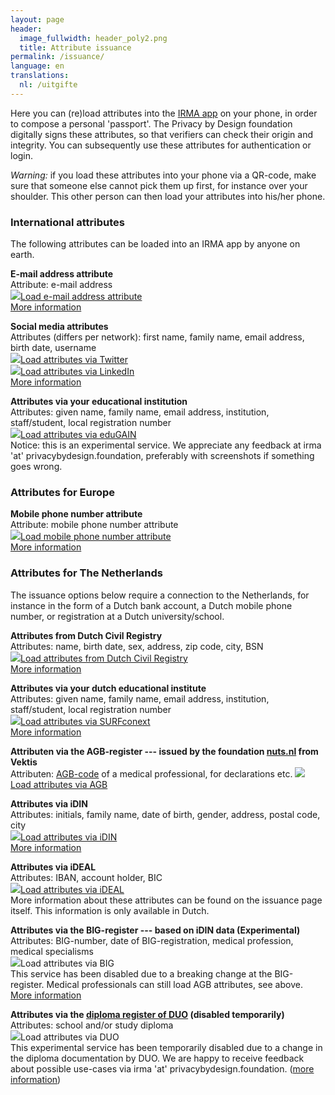 ```yaml
---
layout: page
header:
  image_fullwidth: header_poly2.png
  title: Attribute issuance
permalink: /issuance/
language: en
translations:
  nl: /uitgifte
---
```


<style type="text/css">
  article a.button {
    margin-bottom: 0.5rem;
    margin-top: 0.5rem;
    background-color: #568099;
  }
  article a img {
    height: 1.75rem;
    padding-right: 1rem;
  }
</style>

Here you can (re)load attributes into the [IRMA app](/download-en) on your
phone, in order to compose a personal 'passport'.  The Privacy by
Design foundation digitally signs these attributes, so that verifiers
can check their origin and integrity. You can subsequently use these
attributes for authentication or login.

*Warning:* if you load these attributes into your phone via a QR-code,
make sure that someone else cannot pick them up first, for instance
over your shoulder. This other person can then load your attributes
into his/her phone.

### International attributes

The following attributes can be loaded into an IRMA app by anyone on earth.

**E-mail address attribute**  
Attribute: e-mail address  
<a class="button" href="/issuance/email">
<img src="/images/email.png">Load e-mail address attribute</a>  
[More information](/issuance-email)

**Social media attributes**  
Attributes (differs per network): first name, family name, email address, birth date, username  
<a class="button" href="/issuance/social/twitter">
<img src="/images/twitter.png">Load attributes via Twitter</a>  
<a class="button" href="/issuance/social/linkedin">
<img src="/images/linkedin.png">Load attributes via LinkedIn</a>  
[More information](/issuance-socialmedia)

**Attributes via your educational institution**  
Attributes: given name, family name, email address, institution, staff/student, local registration number  
<a class="button" href="/issuance/surfnet/edugain">
<img src="/images/edugain.png">Load attributes via eduGAIN</a>  
Notice: this is an experimental service. We appreciate any feedback at irma 'at' privacybydesign.foundation, preferably with screenshots if something goes wrong.

### Attributes for Europe

**Mobile phone number attribute**  
Attribute: mobile phone number attribute  
<a class="button" href="/issuance/phonenumber">
<img src="/images/mobile.png">Load mobile phone number attribute</a>  
[More information](/issuance-mobile)


### Attributes for The Netherlands

The issuance options below require a connection to the Netherlands,
for instance in the form of a Dutch bank account, a Dutch mobile phone
number, or registration at a Dutch university/school.

**Attributes from Dutch Civil Registry**  
Attributes: name, birth date, sex, address, zip code, city, BSN  
<a class="button" href="https://services.nijmegen.nl/irma/gemeente/start">
<img src="/images/nijmegen.png">Load attributes from Dutch Civil Registry</a>  
[More information](/issuance-brp)

**Attributes via your dutch educational institute**  
Attributes: given name, family name, email address, institution, staff/student, local registration number  
<a class="button" href="/issuance/surfnet?action=login">
<img src="/images/surfnet.png">Load attributes via SURFconext</a>  
[More information](/issuance-surfconext)

**Attributen via the AGB-register --- issued by the foundation [nuts.nl](https://nuts.nl) from Vektis**  
Attributen: [AGB-code](https://www.agbcode.nl/) of a medical professional, for declarations etc.
<a class="button" href="https://irma-agb.nuts.nl/">
<img src="/images/agb-code.gif">Load attributes via AGB</a>  

**Attributes via iDIN**  
Attributes: initials, family name, date of birth, gender, address, postal code, city  
<a class="button" href="/uitgifte/idin">
<img src="/images/idin.png">Load attributes via iDIN</a>  
[More information](/issuance-idin)

**Attributes via iDEAL**  
Attributes: IBAN, account holder, BIC  
<a class="button" href="/uitgifte/ideal">
<img src="/images/ideal.png">Load attributes via iDEAL</a>  
More information about these attributes can be found on the issuance page itself.
This information is only available in Dutch.

**Attributes via the BIG-register --- based on iDIN data (Experimental)**  
Attributes: BIG-number, date of BIG-registration, medical profession, medical specialisms  
<a class="button" style="cursor: not-allowed;" disabled>
<img src="/images/big.png">Load attributes via BIG</a>  
This service has been disabled due to a breaking change at the BIG-register. Medical professionals can still load AGB attributes, see above. [More information](/issuance-big)

**Attributes via the [diploma register of DUO](https://duo.nl/particulier/diplomas/mijn-diplomas.jsp) (disabled temporarily)**    
Attributes: school and/or study diploma   
<a class="button" style="cursor: not-allowed;" disabled>
<img src="/images/diploma-logo.png">Load attributes via DUO</a>  
This experimental service has been temporarily disabled due to a change in the diploma documentation by DUO. We are happy to receive feedback about possible use-cases via irma 'at' privacybydesign.foundation. ([more information](/issuance-diploma))
